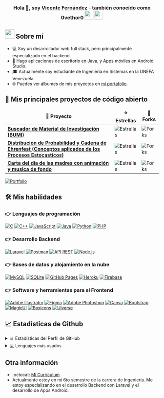 <h3 align="center">Hola 👋, soy <a href="https://github.com/0vethor0/">Vicente Fernández</a> - también conocido como 0vethor0 <img src="https://media.giphy.com/media/hvRJCLFzcasrR4ia7z/giphy.gif" width="28"> <img src="https://emojis.slackmojis.com/emojis/images/1531849430/4246/blob-sunglasses.gif?1531849430" width="28"/></h3>

## <img src="https://github.com/7oSkaaa/7oSkaaa/blob/main/Images/about_me.gif?raw=true" width="30"> Sobre mí

* 💻 Soy un desarrollador web full stack, pero principalmente especializado en el backend.
* 📱 Hago aplicaciones de escritorio en Java, y Apps móviles en Android Studio.
* 🎓 Actualmente soy estudiante de Ingeniería en Sistemas en la UNEFA Venezuela.
* 🌐 Puedes ver álbumes de mis proyectos en [mi portafolio](https://github.com/0vethor0/).

## 📘 Mis principales proyectos de código abierto

<!-- Nota: Reemplacé los proyectos de ejemplo con tu proyecto "BUMI" y otros marcadores de posición. -->
<!-- Deberías actualizarlos con tus propios proyectos y sus estadísticas. -->
<table width="100%">
  <thead align="center">
    <tr style="border: none;">
      <td><b>📘 Proyecto</b></td>
      <td><b>⭐ Estrellas</b></td>
      <td><b>🤝 Forks</b></td>
    </tr>
  </thead>
  <tbody>
    <tr>
      <td><a href="https://github.com/0vethor0/BUMI"><b>Buscador de Material de Investigación (BUMI)</b></a></td>
      <td><img alt="Estrellas" src="https://img.shields.io/github/stars/0vethor0/BUMI?style=flat-square&labelColor=343b41"/></td>
      <td><img alt="Forks" src="https://img.shields.io/github/forks/0vethor0/BUMI?style=flat-square&labelColor=343b41"/></td>
    </tr>
    <tr>
      <td><a href="https://github.com/0vethor0/DistribucionProbabilidadCadenaEhrenfest"><b>Distribucion de Probabilidad y Cadena de Ehrenfest (Conceptos aplicados de los Procesos Estocasticos)</b></a></td>
      <td><img alt="Estrellas" src="https://img.shields.io/github/stars/0vethor0/DistribucionProbabilidadCadenaEhrenfest?style=flat-square&labelColor=343b41"/></td>
      <td><img alt="Forks" src="https://img.shields.io/github/forks/0vethor0/DistribucionProbabilidadCadenaEhrenfest?style=flat-square&labelColor=343b41"/></td>
    </tr>
    <tr>
      <td><a href="https://github.com/0vethor0/carta_dia_de_las_madres_con_automusica"><b>Carta del dia de las madres con animación y musica de fondo</b></a></td>
      <td><img alt="Estrellas" src="https://img.shields.io/github/stars/0vethor0/carta_dia_de_las_madres_con_automusica?style=flat-square&labelColor=343b41"/></td>
      <td><img alt="Forks" src="https://img.shields.io/github/forks/0vethor0/carta_dia_de_las_madres_con_automusica?style=flat-square&labelColor=343b41"/></td>
    </tr>
  </tbody>
</table>

<p align="left">
  <a href="https://github.com/0vethor0?tab=repositories"><img alt="Portfolio" title="Portfolio" src="https://img.shields.io/badge/-More%20Repos-black?style=for-the-badge&logo=addthis&logoColor=white"/></a>
</p>

## 🛠️ Mis habilidades

### 👉 Lenguajes de programación
<p align="left"> 
  <a href="https://www.cprogramming.com/" target="_blank"><img alt="C" src="https://img.shields.io/badge/C%20-%232370ED.svg?logo=c&logoColor=white"></a> 
  <a href="https://www.w3schools.com/cpp/" target="_blank"><img alt="C++" src="https://img.shields.io/badge/C++%20-%2300599C.svg?logo=c%2B%2B&logoColor=white"></a> 
  <a href="https://developer.mozilla.org/en-US/docs/Web/JavaScript" target="_blank"><img alt="JavaScript" src="https://img.shields.io/badge/JavaScript%20-%23F7DF1E.svg?logo=javascript&logoColor=black"></a>
  <a href="https://www.java.com" target="_blank"><img alt="Java" src="https://img.shields.io/badge/Java-%23007396.svg?logo=java&logoColor=white"></a>
  <a href="https://www.python.org" target="_blank"><img alt="Python" src="https://img.shields.io/badge/Python%20-%2314354C.svg?logo=python&logoColor=white"></a>
  <a href="https://www.php.net/"><img alt="PHP" src="https://img.shields.io/badge/PHP-%23777BB4.svg?logo=php&logoColor=white"/></a>
</p>

### 👉 Desarrollo Backend
<p align="left">
  
  <a href="https://laravel.com/" target="_blank"><img alt="Laravel" src="https://img.shields.io/badge/Laravel-%23FF2D20.svg?logo=laravel&logoColor=white"></a>
  <a href="https://www.postman.com/" target="_blank"><img alt="Postman" src="https://img.shields.io/badge/Postman-%23FF6C37.svg?logo=postman&logoColor=white"></a>
  <a href="https://en.wikipedia.org/wiki/Representational_state_transfer" target="_blank"><img alt="API REST" src="https://img.shields.io/badge/API%20REST-lightgrey?style=flat"></a>
  <a href="https://nodejs.org/en/" target="_blank"><img alt="Node.js" src="https://img.shields.io/badge/Node.js-%23339933.svg?logo=node.js&logoColor=white"></a>

</p>

### 👉 Bases de datos y alojamiento en la nube
<p align="left">
  <a href="https://www.mysql.com/"><img alt="MySQL" src="https://img.shields.io/badge/MySQL-%2300f.svg?style=flat&logo=mysql&logoColor=white"></a>
  <a href="https://www.sqlite.org/"><img alt="SQLite" src ="https://img.shields.io/badge/sqlite-%2307405e.svg?style=flat&logo=sqlite&logoColor=white"/></a>
  <a href="https://pages.github.com/"><img alt="GitHub Pages" src="https://img.shields.io/badge/GitHub%20Pages-%23327FC7.svg?style=flat&logo=github&logoColor=white"></a>
  <a href="https://www.heroku.com/"><img alt="Heroku" src="https://img.shields.io/badge/Heroku%20-%23430098.svg?logo=heroku&logoColor=white"></a>  
  <a href="https://firebase.google.com/"><img alt="Firebase" src ="https://img.shields.io/badge/Firebase-%23316192.svg?logo=firebase&logoColor=white"></a>
</p>
  
### 👉 Software y herramientas para el Frontend
<p align="left">
  <a href="https://www.adobe.com/in/products/illustrator.html" target="_blank"><img alt="Adobe Illustrator" src="https://img.shields.io/badge/Adobe%20Illustrator-%23FF9A00.svg?style=flat&logo=adobeillustrator&logoColor=white"/></a> 
  <a href="https://www.figma.com/" target="_blank"><img alt="Figma" src="https://img.shields.io/badge/Figma-%23F24E1E.svg?logo=figma&logoColor=white"></a>
  <a href="https://www.adobe.com/products/photoshop.html" target="_blank"><img alt="Adobe Photoshop" src="https://img.shields.io/badge/Adobe%20Photoshop-%2331A8FF.svg?logo=adobe%20photoshop&logoColor=white"></a>
  <a href="https://www.canva.com/"><img alt="Canva" src="https://img.shields.io/badge/Canva-%2300C4CC.svg?style=flat&logo=Canva&logoColor=white"/></a>
  <a href="https://getbootstrap.com" target="_blank"><img alt="Bootstrap" src="https://img.shields.io/badge/Bootstrap-%23563D7C.svg?style=flat&logo=bootstrap&logoColor=white"/></a>
  <a href="https://magicui.design/" target="_blank"><img alt="MagicUI" src="https://img.shields.io/badge/MagicUI-blue?style=flat&logoColor=white"></a>
  <a href="https://boxicons.com/" target="_blank"><img alt="Boxicons" src="https://img.shields.io/badge/Boxicons-34B7F1?style=flat&logo=boxicons&logoColor=white"></a>
  <a href="https://uiverse.io/" target="_blank"><img alt="UIverse" src="https://img.shields.io/badge/UIverse-lightgrey?style=flat"></a>
</p>


## 📈 Estadísticas de Github

<details>
  <summary>📊 Estadísticas del Perfil de GitHub</summary>
  <br/>
  <a href="https://github.com/anuraghazra/github-readme-stats">
    <img alt="Estadísticas de 0vethor0 en Github" src="https://github-readme-stats.vercel.app/api?username=0vethor0&show_icons=true&count_private=true" />
  </a>
</details>

<details> 
  <summary>💻 Lenguajes más usados</summary>
  <br/>
  <a href="https://github.com/anuraghazra/github-readme-stats">
    <img alt="Lenguajes de 0vethor0" src="https://github-readme-stats.vercel.app/api/top-langs/?username=0vethor0&langs_count=10&layout=compact" />
  </a>
  <br/>
  <b>Nota:</b> Este gráfico es solo una métrica de los lenguajes en mi código público de GitHub y no refleja mi experiencia o nivel de habilidad.
</details>

## Otra información
- :octocat: [Mi Currículum](https://example.com/ruta/a/tu/cv.pdf) <!-- ¡IMPORTANTE! Sube tu CV a algún lugar público y reemplaza este enlace. -->
- Actualmente estoy en mi 6to semestre de la carrera de Ingeniería. Me estoy especializando en el desarrollo Backend con Laravel y el desarrollo de Apps Android.
